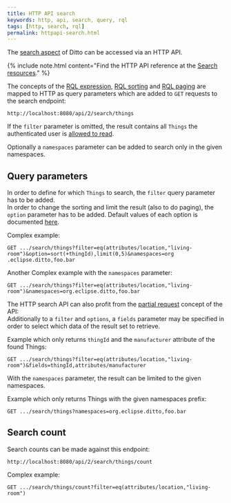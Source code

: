 ```yaml
---
title: HTTP API search
keywords: http, api, search, query, rql
tags: [http, search, rql]
permalink: httpapi-search.html
---
```


The [search aspect](basic-search.html) of Ditto can be accessed via an HTTP API.

{% include note.html content="Find the HTTP API reference at the 
    [Search resources](http-api-doc.html?urls.primaryName=api2#/Search)." %}

The concepts of the [RQL expression](basic-rql.html#rql-filter), [RQL sorting](basic-rql.html#rql-sorting) and 
[RQL paging](basic-search.html#rql-paging-deprecated) are mapped to HTTP as query parameters which are added to 
`GET` requests to the search endpoint:

```
http://localhost:8080/api/2/search/things
```

If the `filter` parameter is omitted, the result contains all `Things` the authenticated user is 
[allowed to read](basic-auth.html).

Optionally a `namespaces` parameter can be added to search only in the given namespaces.  


## Query parameters

In order to define for which `Things` to search, the `filter` query parameter has to be added.<br/>
In order to change the sorting and limit the result (also to do paging), the `option` parameter has to be added.
Default values of each option is documented [here](basic-search.html#sorting-and-paging-options).

Complex example:
```
GET .../search/things?filter=eq(attributes/location,"living-room")&option=sort(+thingId),limit(0,5)&namespaces=org
.eclipse.ditto,foo.bar
```

Another Complex example with the `namespaces` parameter:
```
GET .../search/things?filter=eq(attributes/location,"living-room")&namespaces=org.eclipse.ditto,foo.bar
```

The HTTP search API can also profit from the [partial request](httpapi-concepts.html#partial-requests) concept 
of the API:<br/>
Additionally to a `filter` and `options`, a `fields` parameter may be specified in order to select which data 
of the result set to retrieve.

Example which only returns `thingId` and the `manufacturer` attribute of the found Things:
```
GET .../search/things?filter=eq(attributes/location,"living-room")&fields=thingId,attributes/manufacturer
```

With the `namespaces` parameter, the result can be limited to the given namespaces.

Example which only returns Things with the given namespaces prefix:
```
GET .../search/things?namespaces=org.eclipse.ditto,foo.bar
```

## Search count
Search counts can be made against this endpoint:

```
http://localhost:8080/api/2/search/things/count
```

Complex example:
```
GET .../search/things/count?filter=eq(attributes/location,"living-room")
```
